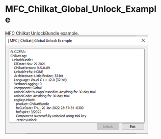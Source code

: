 # MFC_Chilkat_Global_Unlock_Example
MFC Chilkat UnlockBundle example.
<img src="/docs/window.png" alt="example app"/>
